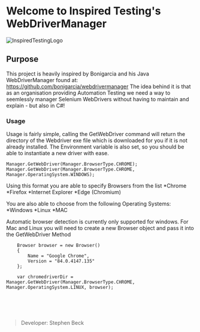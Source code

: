 # Welcome to Inspired Testing's WebDriverManager
![InspiredTestingLogo](https://www.inspiredtesting.com/images/logo-500px.png)

## Purpose
This project is heavily inspired by Bonigarcia and his Java WebDriverManager found at: https://github.com/bonigarcia/webdrivermanager
The idea behind it is that as an organisation providing Automation Testing we need a way to seemlessly manager Selenium WebDrivers without having to maintain and explain - but also in C#!

### Usage

Usage is fairly simple, calling the GetWebDriver command will return the directory of the Webdriver exe file which is downloaded for you if it is not already installed.
The Environment variable is also set, so you should be able to instantiate a new driver with ease.

```
Manager.GetWebDriver(Manager.BrowserType.CHROME);
Manager.GetWebDriver(Manager.BrowserType.CHROME, Manager.OperatingSystem.WINDOWS);
````

Using this format you are able to specify Browsers from the list
*Chrome
*Firefox
*Internet Explorer
*Edge (Chromium)

You are also able to choose from the following Operating Systems:
*Windows
*Linux
*MAC

Automatic browser detection is currently only supported for windows.
For Mac and Linux you will need to create a new Browser object and pass it into the GetWebDriver Method

``` 
    Browser browser = new Browser() 
    {
        Name = "Google Chrome",
        Version = "84.0.4147.135"
    };

    var chromedriverDir = Manager.GetWebDriver(Manager.BrowserType.CHROME, Manager.OperatingSystem.LINUX, browser);
```


<br/><br/><br/>
> Developer: Stephen Beck

